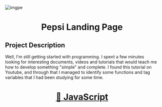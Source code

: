 ![imgpe](https://user-images.githubusercontent.com/62259770/94591936-20c71a00-025f-11eb-9013-5150632d533c.png)

<h1 align="center">Pepsi Landing Page</h1>

## Project Description
<p aling="center">Well, I'm still getting started with programming. I spent a few minutes looking for interesting documents, videos and tutorials that would teach me how to develop something "simple" and complete. I found this tutorial on Youtube, and through that I managed to identify some functions and tag variables that I had been studying for some time.</p>


<h1 align="center">
  <a href="https:"//www.javascript.com/"> 🔗 JavaScript</a>
</h1>                    
